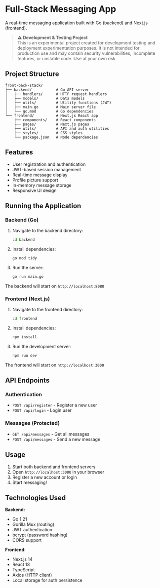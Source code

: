 # Full-Stack Messaging App

A real-time messaging application built with Go (backend) and Next.js (frontend).

> **⚠️ Development & Testing Project**  
> This is an experimental project created for development testing and deployment
> experimentation purposes. It is not intended for production use and may
> contain security vulnerabilities, incomplete features, or unstable code. Use
> at your own risk.

## Project Structure

```
front-back-stack/
├── backend/           # Go API server
│   ├── handlers/      # HTTP request handlers
│   ├── models/        # Data models
│   ├── utils/         # Utility functions (JWT)
│   ├── main.go        # Main server file
│   └── go.mod         # Go dependencies
└── frontend/          # Next.js React app
    ├── components/    # React components
    ├── pages/         # Next.js pages
    ├── utils/         # API and auth utilities
    ├── styles/        # CSS styles
    └── package.json   # Node dependencies
```

## Features

- User registration and authentication
- JWT-based session management
- Real-time message display
- Profile picture support
- In-memory message storage
- Responsive UI design

## Running the Application

### Backend (Go)

1. Navigate to the backend directory:
   ```bash
   cd backend
   ```

2. Install dependencies:
   ```bash
   go mod tidy
   ```

3. Run the server:
   ```bash
   go run main.go
   ```

The backend will start on `http://localhost:8080`

### Frontend (Next.js)

1. Navigate to the frontend directory:
   ```bash
   cd frontend
   ```

2. Install dependencies:
   ```bash
   npm install
   ```

3. Run the development server:
   ```bash
   npm run dev
   ```

The frontend will start on `http://localhost:3000`

## API Endpoints

### Authentication
- `POST /api/register` - Register a new user
- `POST /api/login` - Login user

### Messages (Protected)
- `GET /api/messages` - Get all messages
- `POST /api/messages` - Send a new message

## Usage

1. Start both backend and frontend servers
2. Open `http://localhost:3000` in your browser
3. Register a new account or login
4. Start messaging!

## Technologies Used

**Backend:**
- Go 1.21
- Gorilla Mux (routing)
- JWT authentication
- bcrypt (password hashing)
- CORS support

**Frontend:**
- Next.js 14
- React 18
- TypeScript
- Axios (HTTP client)
- Local storage for auth persistence
